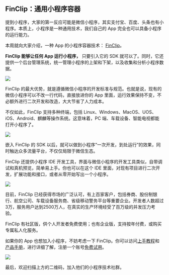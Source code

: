 ## FinClip：通用小程序容器

提到小程序，大家的第一反应可能是微信小程序，其实支付宝、百度、头条也有小程序。本质上，小程序是一种通用技术，我们自己的 App 完全也可以具备小程序的运行能力。

本周就向大家介绍，一种 App 的小程序容器技术： [FinClip](https://www.finclip.com/)。

**FinClip 能够让任何 App 运行小程序，** 只要引入它的 SDK 就可以了。同时，它还提供一个后台管理系统，统一管理小程序的上架和下架，以及收集和分析小程序数据。

![](https://cdn.beekka.com/blogimg/asset/202201/bg2022012106.webp)

FinClip 的最大优势，就是遵循微信小程序的开发标准与规范。也就是说，现有的微信小程序可以不改一行代码，直接放进你的 App 里面，运行效果保持不变，不必额外进行二次开发和改造，大大节省了人力成本。

不仅如此，FinClip 支持多种终端，包括 Linux、Windows、MacOS、UOS、iOS、Android、麒麟等操作系统。这意味着，PC 端、车载设备、智能电视都能打开小程序了。

![](https://cdn.beekka.com/blogimg/asset/202201/bg2022012107.webp)

嵌入 FinClip 的 SDK 以后，就可以做到小程序“一次开发，到处运行”的效果，同时触达众多流量平台，不仅仅局限于微信生态。

FinClip 还提供小程序 IDE 开发工具，界面与微信小程序的开发工具类似，自带调试和真机预览，简单易上手。你也可以在这个 IDE 里面，对现有项目进行二次开发，扩展功能和接口，或者从零开始写出一个小程序。

![](https://cdn.beekka.com/blogimg/asset/202201/bg2022012108.webp)

目前，FinClip 已经获得市场的广泛认可，有上百家客户，包括券商、股份制银行、航空公司、车载设备服务商、省级移动警务平台等重要企业。开发者人数超过3万，服务用户达到2500万人，在真实的生产环境经受了百万级的并发压力考验。

FinClip 有社区版，供个人开发者免费使用；也有企业版，支持按年付费，或购买专属私人化服务。

如果你的 App 也想加入小程序，不妨考虑一下 FinClip。你可以访问[上手教程](https://www.finclip.com/blog/yong-zheng-que-de-fang-shi-kai-shi/)和[产品手册](https://www-cdn.finclip.com/mp-home/FinClip%E4%BA%A7%E5%93%81%E6%89%8B%E5%86%8C%20%E7%94%B5%E5%AD%90%E7%89%88.pdf)，进行详细了解，注册一个账号[免费试用](https://www.finclip.com/login/?type=ruanyifeng)。

![](https://cdn.beekka.com/blogimg/asset/202201/bg2022012109.webp)

最后，欢迎扫描上方的二维码，加入他们的小程序技术社群。
